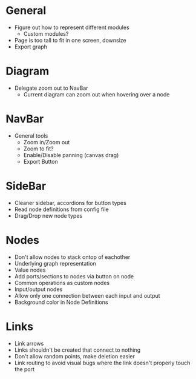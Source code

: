 # General

- Figure out how to represent different modules
  - Custom modules?
- Page is too tall to fit in one screen, downsize
- Export graph

# Diagram

- Delegate zoom out to NavBar
  - Current diagram can zoom out when hovering over a node

# NavBar

- General tools
  - Zoom in/Zoom out
  - Zoom to fit?
  - Enable/Disable panning (canvas drag)
  - Export Button

# SideBar

- Cleaner sidebar, accordions for button types
- Read node definitions from config file
- Drag/Drop new node types

# Nodes

- Don't allow nodes to stack ontop of eachother
- Underlying graph representation
- Value nodes
- Add ports/sections to nodes via button on node
- Common operations as custom nodes
- Input/output nodes
- Allow only one connection between each input and output
- Background color in Node Definitions

# Links

- Link arrows
- Links shouldn't be created that connect to nothing
- Don't allow random points, make deletion easier
- Link routing to avoid visual bugs where the link doesn't properly touch the port
